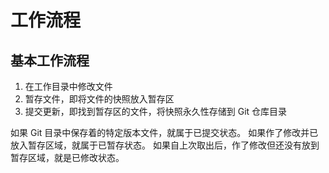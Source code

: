 # 工作流程

## 基本工作流程

1. 在工作目录中修改文件
2. 暂存文件，即将文件的快照放入暂存区
3. 提交更新，即找到暂存区的文件，将快照永久性存储到 Git 仓库目录

如果 Git 目录中保存着的特定版本文件，就属于已提交状态。 如果作了修改并已放入暂存区域，就属于已暂存状态。 如果自上次取出后，作了修改但还没有放到暂存区域，就是已修改状态。